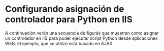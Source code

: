 # Configurando asignación de controlador para Python en IIS

A continuación verán una secuencia de figurás que muestran como asignar un controlador en IIS para poder ejecutar script Python 
desde aplicaciones WEB.
El ejemplo, que se utilizó está basado en AJAX. 

![]()

